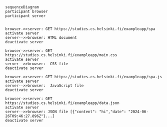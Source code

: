     sequenceDiagram
    participant browser
    participant server

    
    browser->>server: GET https://studies.cs.helsinki.fi/exampleapp/spa
    activate server
    server-->>browser: HTML document
    deactivate server

    browser->>server: GET https://studies.cs.helsinki.fi/exampleapp/main.css
    activate server
    server-->>browser:  CSS file
    deactivate server

    browser->>server: GET https://studies.cs.helsinki.fi/exampleapp/spa.js
    activate server
    server-->>browser:  JavaScript file
    deactivate server

    browser->>server: GET https://studies.cs.helsinki.fi/exampleapp/data.json
    activate server
    server-->>browser: JSON file [{"content": "hi","date": "2024-06-26T09:46:27.896Z"}...]
    deactivate server
